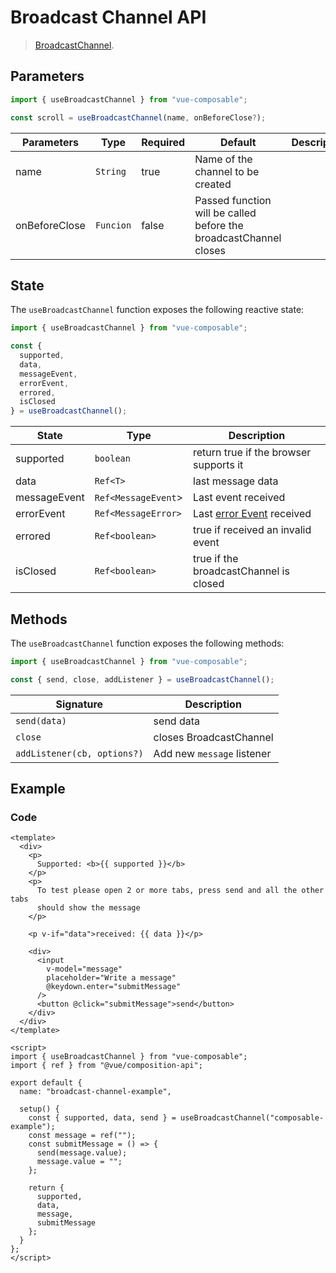# Broadcast Channel API

> [BroadcastChannel](https://developer.mozilla.org/en-US/docs/Web/API/Broadcast_Channel_API).

## Parameters

```js
import { useBroadcastChannel } from "vue-composable";

const scroll = useBroadcastChannel(name, onBeforeClose?);
```

| Parameters    | Type      | Required | Default                                                           | Description |
| ------------- | --------- | -------- | ----------------------------------------------------------------- | ----------- |
| name          | `String`  | true     | Name of the channel to be created                                 |             |
| onBeforeClose | `Funcion` | false    | Passed function will be called before the broadcastChannel closes |

## State

The `useBroadcastChannel` function exposes the following reactive state:

```js
import { useBroadcastChannel } from "vue-composable";

const {
  supported,
  data,
  messageEvent,
  errorEvent,
  errored,
  isClosed
} = useBroadcastChannel();
```

| State        | Type                | Description                                                                                                   |
| ------------ | ------------------- | ------------------------------------------------------------------------------------------------------------- |
| supported    | `boolean`           | return true if the browser supports it                                                                        |
| data         | `Ref<T>`            | last message data                                                                                             |
| messageEvent | `Ref<MessageEvent`> | Last event received                                                                                           |
| errorEvent   | `Ref<MessageError>` | Last [error Event](https://developer.mozilla.org/en-US/docs/Web/API/BroadcastChannel/onmessageerror) received |
| errored      | `Ref<boolean>`      | true if received an invalid event                                                                             |
| isClosed     | `Ref<boolean>`      | true if the broadcastChannel is closed                                                                        |

## Methods

The `useBroadcastChannel` function exposes the following methods:

```js
import { useBroadcastChannel } from "vue-composable";

const { send, close, addListener } = useBroadcastChannel();
```

| Signature                   | Description                |
| --------------------------- | -------------------------- |
| `send(data)`                | send data                  |
| `close`                     | closes BroadcastChannel    |
| `addListener(cb, options?)` | Add new `message` listener |

## Example

<ClientOnly>
<broadcast-channel-example/>
</ClientOnly>

### Code

```vue
<template>
  <div>
    <p>
      Supported: <b>{{ supported }}</b>
    </p>
    <p>
      To test please open 2 or more tabs, press send and all the other tabs
      should show the message
    </p>

    <p v-if="data">received: {{ data }}</p>

    <div>
      <input
        v-model="message"
        placeholder="Write a message"
        @keydown.enter="submitMessage"
      />
      <button @click="submitMessage">send</button>
    </div>
  </div>
</template>

<script>
import { useBroadcastChannel } from "vue-composable";
import { ref } from "@vue/composition-api";

export default {
  name: "broadcast-channel-example",

  setup() {
    const { supported, data, send } = useBroadcastChannel("composable-example");
    const message = ref("");
    const submitMessage = () => {
      send(message.value);
      message.value = "";
    };

    return {
      supported,
      data,
      message,
      submitMessage
    };
  }
};
</script>
```
